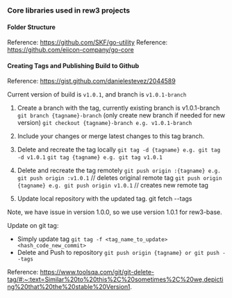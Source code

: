 ### Core libraries used in rew3 projects

#### Folder Structure
Reference: https://github.com/SKF/go-utility
Reference: https://github.com/eiicon-company/go-core

#### Creating Tags and Publishing Build to Github
Reference: https://gist.github.com/danielestevez/2044589

Current version of build is `v1.0.1`, and branch is `v1.0.1-branch`

1) Create a branch with the tag, currently existing branch is v1.0.1-branch
	`git branch {tagname}-branch` (only create new branch if needed for new version)
	`git checkout {tagname}-branch e.g. v1.0.1-branch`

2) Include your changes or merge latest changes to this tag branch. 
	
3) Delete and recreate the tag locally
	`git tag -d {tagname} e.g. git tag -d v1.0.1`
	`git tag {tagname} e.g. git tag v1.0.1`

4) Delete and recreate the tag remotely
	`git push origin :{tagname} e.g. git push origin :v1.0.1` // deletes original remote tag
	`git push origin {tagname} e.g. git push origin v1.0.1` // creates new remote tag
		
5)  Update local repository with the updated tag.
	git fetch --tags
	
Note, we have issue in version 1.0.0, so we use version 1.0.1 for rew3-base. 

Update on git tag:
- Simply update tag `git tag -f <tag_name_to_update> <hash_code_new_commit>`
- Delete and Push to repository `git push origin {tagname} or git push --tags`

Reference: https://www.toolsqa.com/git/git-delete-tag/#:~:text=Similar%20to%20this%2C%20sometimes%2C%20we,depicting%20that%20the%20stable%20Version1.
